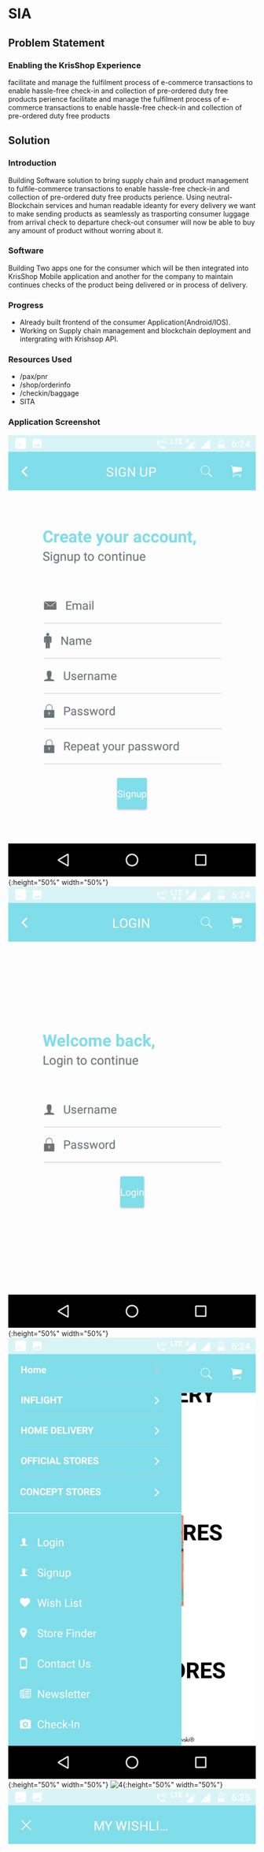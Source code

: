 # SIA

## Problem Statement
### Enabling the KrisShop Experience
facilitate and manage the fulfilment process of e-commerce transactions to enable hassle-free check-in and collection of pre-ordered duty free products perience
facilitate and manage the fulfilment process of e-commerce transactions to enable hassle-free check-in and collection of pre-ordered duty free products 

## Solution 

### Introduction
Building Software solution to bring supply chain and product management to fulfile-commerce transactions to enable hassle-free check-in and collection of pre-ordered duty free products perience. Using neutral-Blockchain services and human readable ideanty for every delivery we want to make sending products as seamlessly as trasporting consumer luggage from arrival check to departure check-out consumer will now be able to buy any amount of product without worring about it.

### Software 
Building Two apps one for the consumer which will be then integrated into KrisShop Mobile application and another for the company to maintain continues checks of the product being delivered or in process of delivery.

### Progress
- Already built frontend of the consumer Application(Android/IOS).
- Working on Supply chain management and blockchain deployment and intergrating with Krishsop API.

### Resources Used
- /pax/pnr
- /shop/orderinfo
- /checkin/baggage
- SITA

### Application Screenshot

![1](https://github.com/TheAlgo/SIA-App/blob/master/Screenshot1.jpeg){:height="50%" width="50%"}
![2](https://github.com/TheAlgo/SIA-App/blob/master/Screenshot2.jpeg){:height="50%" width="50%"}
![3](https://github.com/TheAlgo/SIA-App/blob/master/Screenshot3.jpeg){:height="50%" width="50%"}
![4](https://github.com/TheAlgo/SIA-App/blob/master/Screenshot4.jpeg){:height="50%" width="50%"}
![5](https://github.com/TheAlgo/SIA-App/blob/master/Screenshot5.jpeg){:height="50%" width="50%"}
![6](https://github.com/TheAlgo/SIA-App/blob/master/Screenshot6.jpeg){:height="50%" width="50%"}
![7](https://github.com/TheAlgo/SIA-App/blob/master/Screenshot7.jpeg){:height="50%" width="50%"}
![8](https://github.com/TheAlgo/SIA-App/blob/master/Screenshot8.jpeg){:height="50%" width="50%"}
![9](https://github.com/TheAlgo/SIA-App/blob/master/Screenshot9.jpeg){:height="50%" width="50%"}
![10](https://github.com/TheAlgo/SIA-App/blob/master/Screenshot10.jpeg){:height="50%" width="50%"}

## Go-to market stratergy
To have a competitive advantage while integrating seamlessly with online shopping in Krisshop, having an all software product with little or no external support is crucial. 

Our go to market strategy involves supply chain management on and off air to have 70% higher performance. It will help us deliver sizeable products with better reliability and traceability in an end to end manner. Tho we cannot completely remove ground work we can help assist already built supply chain system to deliver more. Adding more revenue to the system just by products that can directly be delivered to the destination with 100 percent reliability and to the user with no rebound whatsoever. 

## Team Experience and Skill Set

- Akram Ansari - Backend/Blockchain Developer
- Dhiraj Kumar Jain - Full Stack/Application Developer
- Anurag Sarkar - Machine Learning/Blockchain Developer

## Past Experience:
- HoneyWell Aerospace Hackathon (India) - Winner
- Google Devfest 2016/2017 (India) - Winner
- HackHarvard (USA) - Runner Up
- Johnson Controls R&D hack (India) - Winner
- Rajasthan Hack 2017 (India) - Runner Up
- IEEE region-10 hack(2017) (India) - Winner
